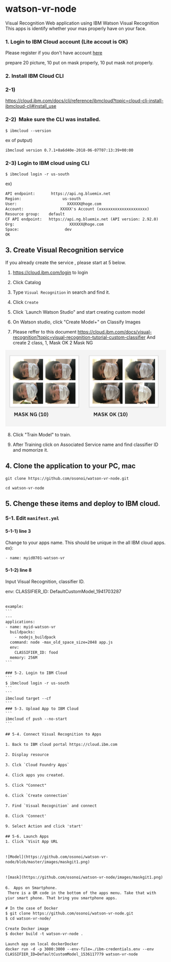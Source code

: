 # watson-vr-node
Visual Recognition Web application using IBM Watson Visual Recognition
This apps is identify whether your mas properly have on your face.

### 1. Login to IBM Cloud account (Lite accout is OK)
Please register if you don't have account [here](https://cloud.ibm.com/registration?cm_mmc=Email_Events-_-Developer_Innovation-_-WW_WW-_-nishito\tokyo\japan&cm_mmca1=000019RS&cm_mmca2=10004805&cm_mmca3=M99938765&cvosrc=email.Events.M99938765&cvo_campaign=000019RS
)

prepare 20 picture, 10 put on mask properly, 10 put mask not properly.



### 2. Install IBM Cloud CLI
### 2-1)  
https://cloud.ibm.com/docs/cli/reference/ibmcloud?topic=cloud-cli-install-ibmcloud-cli#install_use 


### 2-2)  Make sure the CLI was installed.
```
$ ibmcloud --version
```

ex of putput)
```
ibmcloud version 0.7.1+8a6d40e-2018-06-07T07:13:39+00:00
```

### 2-3) Login to IBM cloud using CLI
```
$ ibmcloud login -r us-south
```

ex)
```
API endpoint:       https://api.ng.bluemix.net
Region:                  us-south
User:                      XXXXXX@hoge.com
Account:                XXXXX's Account (xxxxxxxxxxxxxxxxxxxxx)
Resource group:    default
CF API endpoint:   https://api.ng.bluemix.net (API version: 2.92.0)
Org:                        XXXXXX@hoge.com
Space:                    dev
OK
```



## 3. Create Visual Recognition service
If you already create the service , please start at 5 below. 

1. https://cloud.ibm.com/login to login

2. Click Catalog

3. Type `Visual Recognition` in search and find it. 

4. Click `Create`

5. Click `Launch Watson Studio" and start creating custom model

6. On Watson studio, click "Create Model+" on Classify Images

7. Please reffer to this document https://cloud.ibm.com/docs/visual-recognition?topic=visual-recognition-tutorial-custom-classifier
And create 2 class, 1, Mask OK 2 Mask NG

![Model](https://github.com/osonoi/watson-vr-node/blob/master/images/maskgit1.png)

8. Click "Train Model" to train.

9. After Training click on Associated Service name and find classifier ID and momorize it.


## 4. Clone the application to your PC, mac
```
git clone https://github.com/osonoi/watson-vr-node.git
```
```
cd watson-vr-node
```

## 5. Chenge these items and deploy to IBM cloud.
### 5-1. Edit `manifest.yml`
#### 5-1-1) line 3　<Set Your Application Name>
Change to your apps name. This should be unique in the all IBM cloud apps.
<br/>
ex): 
```
- name: myid0701-watson-vr
````

#### 5-1-2) line 8　<Set Your CLASSIFIER_ID>
Input Visual Recognition, classifier ID.

env:
    CLASSIFIER_ID: DefaultCustomModel_1941703287
````

example:
```
---
applications:
- name: myid-watson-vr
  buildpacks:
    - nodejs_buildpack
  command: node -max_old_space_size=2048 app.js
  env:
    CLASSIFIER_ID: food
  memory: 256M
```

### 5-2. Login to IBM Cloud
```
$ ibmcloud login -r us-south
```
```
ibmcloud target --cf
```
### 5-3. Upload App to IBM Cloud
```
ibmcloud cf push --no-start
```

## 5-4. Connect Visual Recognition to Apps

1. Back to IBM cloud portal https://cloud.ibm.com

2. Display resource

3. Clck `Cloud Foundry Apps`

4. Click apps you created.

5. Click "Connect"

6. Click `Create connection`

7. Find `Visual Recognition` and connect

8. Click 'Connect'

9. Select Action and click 'start'

## 5-6. Launch Apps
1. Click `Visit App URL


![Model](https://github.com/osonoi/watson-vr-node/blob/master/images/maskgit1.png)


![mask](https://github.com/osonoi/watson-vr-node/images/maskgit1.png)

6.　Apps on Smartphone.
 There is a QR code in the bottom of the apps menu. Take that with yiur smart phone. That bring you smartphone apps.
 
# In the case of Docker
$ git clone https://github.com/osonoi/watson-vr-node.git
$ cd watson-vr-node/

Create Docker image
$ docker build -t watson-vr-node .

Launch app on local dockerDocker
docker run -d -p 3000:3000 --env-file=./ibm-credentials.env --env CLASSIFIER_ID=DefaultCustomModel_1536117779 watson-vr-node


